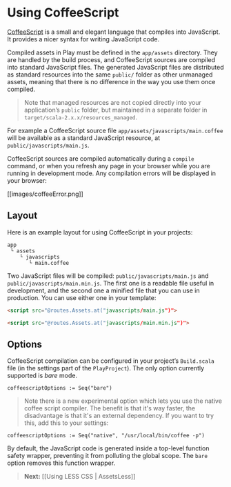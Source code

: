 <!--- Copyright (C) 2009-2013 Typesafe Inc. <http://www.typesafe.com> -->
# Using CoffeeScript

[CoffeeScript](http://jashkenas.github.com/coffee-script/) is a small and elegant language that compiles into JavaScript. It provides a nicer syntax for writing JavaScript code.

Compiled assets in Play must be defined in the `app/assets` directory. They are handled by the build process, and CoffeeScript sources are compiled into standard JavaScript files. The generated JavaScript files are distributed as standard resources into the same `public/` folder as other unmanaged assets, meaning that there is no difference in the way you use them once compiled.

> Note that managed resources are not copied directly into your application’s `public` folder, but maintained in a separate folder in `target/scala-2.x.x/resources_managed`.

For example a CoffeeScript source file `app/assets/javascripts/main.coffee` will be available as a standard JavaScript resource, at `public/javascripts/main.js`.

CoffeeScript sources are compiled automatically during a `compile` command, or when you refresh any page in your browser while you are running in development mode. Any compilation errors will be displayed in your browser:

[[images/coffeeError.png]]

## Layout

Here is an example layout for using CoffeeScript in your projects:

```
app
 └ assets
    └ javascripts
       └ main.coffee   
```

Two JavaScript files will be compiled: `public/javascripts/main.js` and `public/javascripts/main.min.js`. The first one is a readable file useful in development, and the second one a minified file that you can use in production. You can use either one in your template:

```html
<script src="@routes.Assets.at("javascripts/main.js")">
```

```html
<script src="@routes.Assets.at("javascripts/main.min.js")">
```

## Options

CoffeeScript compilation can be configured in your project’s `Build.scala` file (in the settings part of the `PlayProject`). The only option currently supported is *bare* mode.

```
coffeescriptOptions := Seq("bare")
```
> Note there is a new experimental option which lets you use the native coffee script compiler. The benefit is that it's way faster, the disadvantage is that it's an external dependency. If you want to try this, add this to your settings:

```
coffeescriptOptions := Seq("native", "/usr/local/bin/coffee -p")
```


By default, the JavaScript code is generated inside a top-level function safety wrapper, preventing it from polluting the global scope. The `bare` option removes this function wrapper.

> **Next:** [[Using LESS CSS | AssetsLess]]
